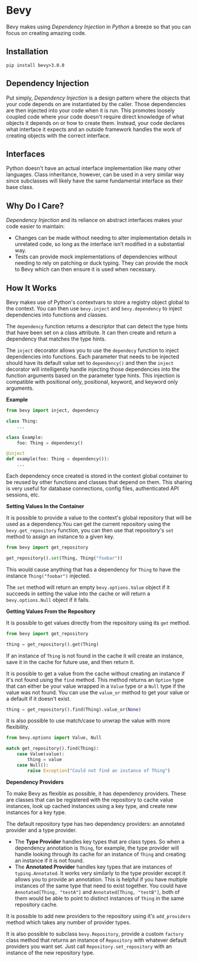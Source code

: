 # Bevy
Bevy makes using *Dependency Injection* in *Python* a breeze so that you can focus on creating amazing code.

## Installation
```shell script
pip install bevy>3.0.0
```

## Dependency Injection
Put simply, *Dependency Injection* is a design pattern where the objects that your code depends on are instantiated by the caller. Those dependencies are then injected into your code when it is run.
This promotes loosely coupled code where your code doesn't require direct knowledge of what objects it depends on or how to create them. Instead, your code declares what interface it expects and an outside framework handles the work of creating objects with the correct interface.

## Interfaces
Python doesn't have an actual interface implementation like many other languages. Class inheritance, however, can be used in a very similar way since subclasses will likely have the same fundamental interface as their base class. 

## Why Do I Care?
*Dependency Injection* and its reliance on abstract interfaces makes your code easier to maintain:
- Changes can be made without needing to alter implementation details in unrelated code, so long as the interface isn’t modified in a substantial way.
- Tests can provide mock implementations of dependencies without needing to rely on patching or duck typing. They can provide the mock to Bevy which can then ensure it is used when necessary.

## How It Works
Bevy makes use of Python's contextvars to store a registry object global to the context. You can then use `bevy.inject` and `bevy.dependency` to inject dependencies into functions and classes. 

The `dependency` function returns a descriptor that can detect the type hints that have been set on a class attribute. It can then create and return a dependency that matches the type hints.

The `inject` decorator allows you to use the `dependecy` function to inject dependencies into functions. Each parameter that needs to be injected should have its default value set to `dependency()` and then the `inject` decorator will intelligently handle injecting those dependencies into the function arguments based on the parameter type hints. This injection is compatible with positional only, positional, keyword, and keyword only arguments.

**Example**
```py
from bevy import inject, dependency

class Thing:
    ...

class Example:
    foo: Thing = dependency()

@inject
def example(foo: Thing = dependency()):
    ...
```
Each dependency once created is stored in the context global container to be reused by other functions and classes that depend on them. This sharing is very useful for database connections, config files, authenticated API sessions, etc.

**Setting Values In the Container**

It is possible to provide a value to the context's global repository that will be used as a dependency.You can get the current repository using the `bevy.get_repository` function, you can then use that repository's `set` method to assign an instance to a given key.
```python
from bevy import get_repository

get_repository().set(Thing, Thing("foobar"))
```
This would cause anything that has a dependency for `Thing` to have the instance `Thing("foobar")` injected.

The `set` method will return an empty `bevy.options.Value` object if it succeeds in setting the value into the cache or will return a `bevy.options.Null` object if it fails.

**Getting Values From the Repository**

It is possible to get values directly from the repository using its `get` method.
```python
from bevy import get_repository

thing = get_repository().get(Thing)
```
If an instance of `Thing` is not found in the cache it will create an instance, save it in the cache for future use, and then return it.

It is possible to get a value from the cache without creating an instance if it's not found using the `find` method. This method returns an `Option` type that can either be your value wrapped in a `Value` type or a `Null` type if the value was not found. You can use the `value_or` method to get your value or a default if it doesn't exist.
```python
thing = get_repository().find(Thing).value_or(None)
```
It is also possible to use match/case to unwrap the value with more flexibility.
```python
from bevy.options import Value, Null

match get_repository().find(Thing):
    case Value(value):
        thing = value
    case Null():
        raise Exception("Could not find an instance of Thing")
```

**Dependency Providers**

To make Bevy as flexible as possible, it has dependency providers. These are classes that can be registered with the repository to cache value instances, look up cached instances using a key type, and create new instances for a key type.

The default repository type has two dependency providers: an annotated provider and a type provider.
- The **Type Provider** handles key types that are class types. So when a dependency annotation is `Thing`, for example, the type provider will handle looking through its cache for an instance of `Thing` and creating an instance if it is not found.
- The **Annotated Provider** handles key types that are instances of `typing.Annotated`. It works very similarly to the type provider except it allows you to provide an annotation. This is helpful if you have multiple instances of the same type that need to exist together. You could have `Annotated[Thing, "testA"]` and `Annotated[Thing, "testB"]`, both of them would be able to point to distinct instances of `Thing` in the same repository cache.

It is possible to add new providers to the repository using it's `add_providers` method which takes any number of provider types.

It is also possible to subclass `bevy.Repository`, provide a custom `factory` class method that returns an instance of `Repository` with whatever default providers you want set. Just call `Repository.set_repository` with an instance of the new repository type.
